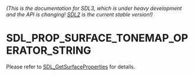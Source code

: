 ###### (This is the documentation for SDL3, which is under heavy development and the API is changing! [SDL2](https://wiki.libsdl.org/SDL2/) is the current stable version!)
# SDL_PROP_SURFACE_TONEMAP_OPERATOR_STRING

Please refer to [SDL_GetSurfaceProperties](SDL_GetSurfaceProperties) for details.

